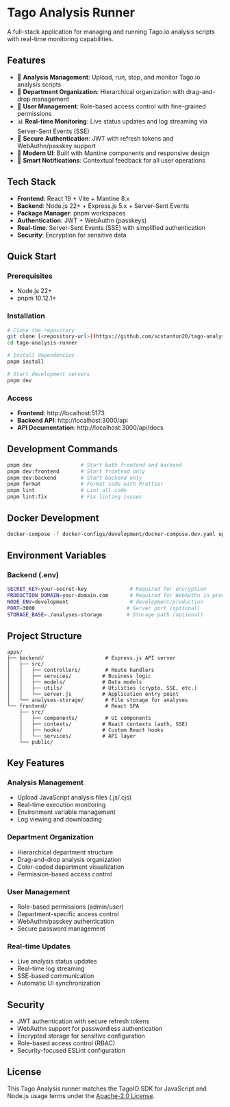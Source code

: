 # Tago Analysis Runner

A full-stack application for managing and running Tago.io analysis scripts with real-time monitoring capabilities.

## Features

- 🔧 **Analysis Management**: Upload, run, stop, and monitor Tago.io analysis scripts
- 🏢 **Department Organization**: Hierarchical organization with drag-and-drop management
- 👥 **User Management**: Role-based access control with fine-grained permissions
- 📊 **Real-time Monitoring**: Live status updates and log streaming via Server-Sent Events (SSE)
- 🔐 **Secure Authentication**: JWT with refresh tokens and WebAuthn/passkey support
- 📱 **Modern UI**: Built with Mantine components and responsive design
- 🔔 **Smart Notifications**: Contextual feedback for all user operations

## Tech Stack

- **Frontend**: React 19 + Vite + Mantine 8.x
- **Backend**: Node.js 22+ + Express.js 5.x + Server-Sent Events
- **Package Manager**: pnpm workspaces
- **Authentication**: JWT + WebAuthn (passkeys)
- **Real-time**: Server-Sent Events (SSE) with simplified authentication
- **Security**: Encryption for sensitive data

## Quick Start

### Prerequisites

- Node.js 22+
- pnpm 10.12.1+

### Installation

```bash
# Clone the repository
git clone [<repository-url>](https://github.com/scstanton20/tago-analysis-runner)
cd tago-analysis-runner

# Install dependencies
pnpm install

# Start development servers
pnpm dev
```

### Access

- **Frontend**: http://localhost:5173
- **Backend API**: http://localhost:3000/api
- **API Documentation**: http://localhost:3000/api/docs

## Development Commands

```bash
pnpm dev                # Start both frontend and backend
pnpm dev:frontend       # Start frontend only
pnpm dev:backend        # Start backend only
pnpm format             # Format code with Prettier
pnpm lint               # Lint all code
pnpm lint:fix           # Fix linting issues
```

## Docker Development

```bash
docker-compose -f docker-configs/development/docker-compose.dev.yaml up
```

## Environment Variables

### Backend (.env)

```bash
SECRET_KEY=your-secret-key              # Required for encryption
PRODUCTION_DOMAIN=your-domain.com       # Required for WebAuthn in production
NODE_ENV=development                    # development/production
PORT=3000                              # Server port (optional)
STORAGE_BASE=./analyses-storage        # Storage path (optional)
```

## Project Structure

```
apps/
├── backend/                    # Express.js API server
│   ├── src/
│   │   ├── controllers/        # Route handlers
│   │   ├── services/          # Business logic
│   │   ├── models/            # Data models
│   │   ├── utils/             # Utilities (crypto, SSE, etc.)
│   │   └── server.js          # Application entry point
│   └── analyses-storage/       # File storage for analyses
└── frontend/                   # React SPA
    ├── src/
    │   ├── components/         # UI components
    │   ├── contexts/          # React contexts (auth, SSE)
    │   ├── hooks/             # Custom React hooks
    │   └── services/          # API layer
    └── public/
```

## Key Features

### Analysis Management

- Upload JavaScript analysis files (.js/.cjs)
- Real-time execution monitoring
- Environment variable management
- Log viewing and downloading

### Department Organization

- Hierarchical department structure
- Drag-and-drop analysis organization
- Color-coded department visualization
- Permission-based access control

### User Management

- Role-based permissions (admin/user)
- Department-specific access control
- WebAuthn/passkey authentication
- Secure password management

### Real-time Updates

- Live analysis status updates
- Real-time log streaming
- SSE-based communication
- Automatic UI synchronization

## Security

- JWT authentication with secure refresh tokens
- WebAuthn support for passwordless authentication
- Encrypted storage for sensitive configuration
- Role-based access control (RBAC)
- Security-focused ESLint configuration

## License

This Tago Analysis runner matches the TagoIO SDK for JavaScript and Node.js usage terms under the [Apache-2.0 License](https://github.com/scstanton20/tago-analysis-runner/blob/main/LICENSE.md).
